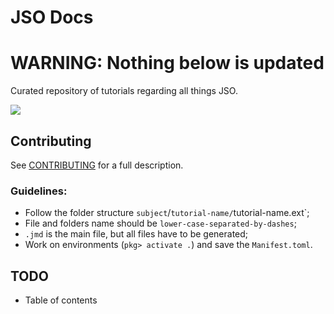 # JSO Docs

# WARNING: Nothing below is updated

Curated repository of tutorials regarding all things JSO.

[![](https://img.shields.io/badge/docs-stable-3f51b5.svg)](https://JuliaSmoothOptimizers.github.io)

## Contributing

See [CONTRIBUTING](CONTRIBUTING.md) for a full description.

### Guidelines:

- Follow the folder structure `subject`/`tutorial-name/`tutorial-name.ext`;
- File and folders name should be `lower-case-separated-by-dashes`;
- `.jmd` is the main file, but all files have to be generated;
- Work on environments (`pkg> activate .`) and save the `Manifest.toml`.

## TODO

- Table of contents